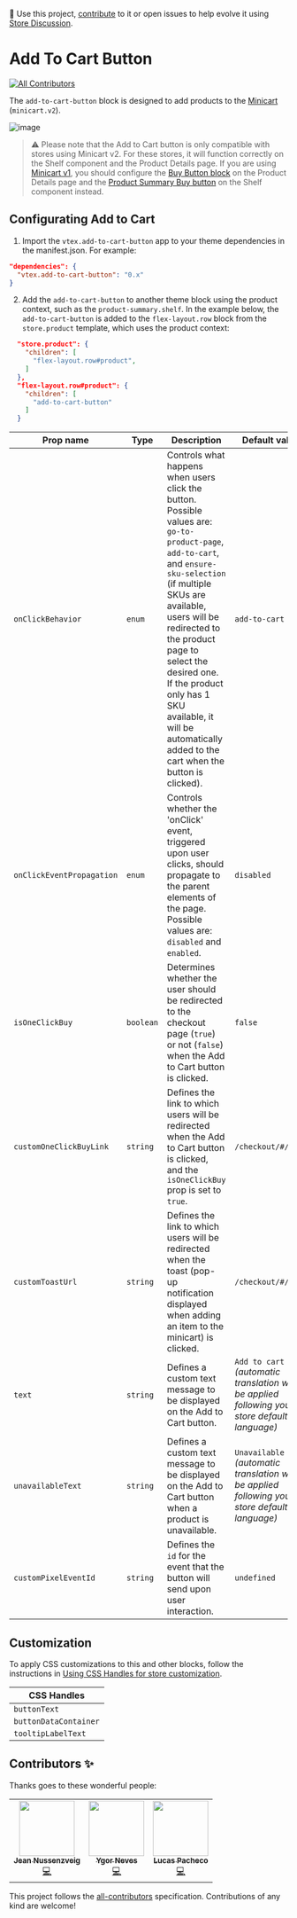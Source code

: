 📢 Use this project, [contribute](https://github.com/vtex-apps/add-to-cart-button) to it or open issues to help evolve it using [Store Discussion](https://github.com/vtex-apps/store-discussion). 

# Add To Cart Button

<!-- ALL-CONTRIBUTORS-BADGE:START - Do not remove or modify this section -->
[![All Contributors](https://img.shields.io/badge/all_contributors-3-orange.svg?style=flat-square)](#contributors-)
<!-- ALL-CONTRIBUTORS-BADGE:END -->

The `add-to-cart-button` block is designed to add products to the [Minicart](https://developers.vtex.com/docs/apps/vtex.minicart/) (`minicart.v2`).

![image](https://cdn.jsdelivr.net/gh/vtexdocs/dev-portal-content@main/images/vtex-add-to-cart-button-0.png)

> ⚠️ Please note that the Add to Cart button is only compatible with stores using Minicart v2. For these stores, it will function correctly on the Shelf component and the Product Details page. If you are using [Minicart v1](https://github.com/vtex-apps/minicart/blob/383d7bbd3295f06d1b5854a0add561a872e1515c/docs/README.md), you should configure the [Buy Button block](https://developers.vtex.com/docs/apps/vtex.store-components/buybutton) on the Product Details page and the [Product Summary Buy button](https://developers.vtex.com/docs/apps/vtex.product-summary/productsummarybuybutton) on the Shelf component instead.

## Configurating Add to Cart

1. Import the `vtex.add-to-cart-button` app to your theme dependencies in the manifest.json. For example:

```json
"dependencies": {
  "vtex.add-to-cart-button": "0.x"
}
```

2. Add the `add-to-cart-button` to another theme block using the product context, such as the `product-summary.shelf`. In the example below, the `add-to-cart-button` is added to the `flex-layout.row` block from the `store.product` template, which uses the product context:

```json
  "store.product": {
    "children": [
      "flex-layout.row#product",
    ]
  },
  "flex-layout.row#product": {
    "children": [
      "add-to-cart-button"
    ]
  }
```

| Prop name                 | Type      | Description                                                                                                                                                                                                                                                                                                                                                       | Default value                                                                                 |
| ------------------------- | --------- | ----------------------------------------------------------------------------------------------------------------------------------------------------------------------------------------------------------------------------------------------------------------------------------------------------------------------------------------------------------------- | --------------------------------------------------------------------------------------------- |
| `onClickBehavior`         | `enum`    | Controls what happens when users click the button. Possible values are: `go-to-product-page`, `add-to-cart`, and `ensure-sku-selection` (if multiple SKUs are available, users will be redirected to the product page to select the desired one. If the product only has 1 SKU available, it will be automatically added to the cart when the button is clicked). | `add-to-cart`                                                                                 |
| `onClickEventPropagation` | `enum`    | Controls whether the 'onClick' event, triggered upon user clicks, should propagate to the parent elements of the page. Possible values are: `disabled` and `enabled`.                                                                                                                                                                                             | `disabled`                                                                                    |
| `isOneClickBuy`           | `boolean` | Determines whether the user should be redirected to the checkout page (`true`) or not (`false`) when the Add to Cart button is clicked.                                                                                                                                                                                                                           | `false`                                                                                       |
| `customOneClickBuyLink`   | `string`  | Defines the link to which users will be redirected when the Add to Cart button is clicked, and the `isOneClickBuy` prop is set to `true`.                                                                                                                                                                                                                         | `/checkout/#/cart`                                                                            |
| `customToastUrl`          | `string`  | Defines the link to which users will be redirected when the toast (pop-up notification displayed when adding an item to the minicart) is clicked.                                                                                                                                                                                                                 | `/checkout/#/cart`                                                                            |
| `text`                    | `string`  | Defines a custom text message to be displayed on the Add to Cart button.                                                                                                                                                                                                                                                                                          | `Add to cart` _(automatic translation will be applied following your store default language)_ |
| `unavailableText`         | `string`  | Defines a custom text message to be displayed on the Add to Cart button when a product is unavailable.                                                                                                                                                                                                                                                            | `Unavailable` _(automatic translation will be applied following your store default language)_ |
| `customPixelEventId`      | `string`  | Defines the `id` for the event that the button will send upon user interaction.                                                                                                                                                                                                                                                                                   | `undefined`                                                                                   |

## Customization

To apply CSS customizations to this and other blocks, follow the instructions in [Using CSS Handles for store customization](https://developers.vtex.com/docs/guides/vtex-io-documentation-using-css-handles-for-store-customization).

| CSS Handles           |
| --------------------- |
| `buttonText`          |
| `buttonDataContainer` |
| `tooltipLabelText`    |

<!-- DOCS-IGNORE:start -->

## Contributors ✨

Thanks goes to these wonderful people:

<!-- ALL-CONTRIBUTORS-LIST:START - Do not remove or modify this section -->
<!-- prettier-ignore-start -->
<!-- markdownlint-disable -->
<table>
  <tr>
    <td align="center"><a href="https://github.com/JNussens"><img src="https://avatars0.githubusercontent.com/u/7662734?v=4" width="100px;" alt=""/><br /><sub><b>Jean Nussenzveig</b></sub></a><br /><a href="https://github.com/vtex-apps/add-to-cart-button/commits?author=JNussens" title="Code">💻</a></td>
    <td align="center"><a href="http://ygorneves.com"><img src="https://avatars1.githubusercontent.com/u/39542011?v=4" width="100px;" alt=""/><br /><sub><b>Ygor Neves</b></sub></a><br /><a href="https://github.com/vtex-apps/add-to-cart-button/commits?author=ygorneves10" title="Code">💻</a></td>
    <td align="center"><a href="https://github.com/lucaspacheco-acct"><img src="https://avatars0.githubusercontent.com/u/59736416?v=4" width="100px;" alt=""/><br /><sub><b>Lucas Pacheco</b></sub></a><br /><a href="https://github.com/vtex-apps/add-to-cart-button/commits?author=lucaspacheco-acct" title="Code">💻</a></td>
  </tr>
</table>

<!-- markdownlint-enable -->
<!-- prettier-ignore-end -->
<!-- ALL-CONTRIBUTORS-LIST:END -->

This project follows the [all-contributors](https://github.com/all-contributors/all-contributors) specification. Contributions of any kind are welcome!

<!-- DOCS-IGNORE:end -->

